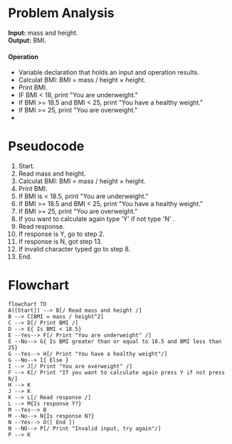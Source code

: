 # Problem Analysis
**Input:** mass and height.   
**Output:** BMI.   
#### Operation  
- Variable declaration that holds an input and operation results.
- Calculat BMI: BMI = mass / height × height.
- Print BMI.
- IF BMI < 18, print "You are underweight."
- If BMI >= 18.5 and BMI < 25, print "You have a healthy weight."
- If BMI >= 25, print "You are overweight."
- 

# Pseudocode  
1. Start.
2. Read mass and height.
3. Calculat BMI: BMI = mass / height × height.
4. Print BMI.
5. If BMI is < 18.5, print "You are underweight."
6. If BMI >= 18.5 and BMI < 25, print "You have a healthy weight."
7. If BMI >= 25, print "You are overweight."
8. If you want to calculate again type 'Y' if not type 'N' .
9. Read response.
10. If response is Y, go to step 2.
11. If response is N, got step 13.
12. If invalid character typed go to step 8.
13. End.

# Flowchart

```mermaid   
flowchart TD   
A([Start]) --> B[/ Read mass and height /]
B --> C[BMI = mass / height^2]
C --> D[/ Print BMI /]
D --> E{ Is BMI < 18.5} 
E --Yes--> F[/ Print "You are underweight" /]
E --No--> G{ Is BMI greater than or equal to 18.5 and BMI less than 25}
G --Yes--> H[/ Print "You have a healthy weight"/]
G --No--> I{ Else }
I --> J[/ Print "You are overweight" /]
F --> K[/ Print "If you want to calculate again press Y if not press N/]
H --> K 
J --> K
K --> L[/ Read response /]
L --> M{Is response Y?}
M --Yes--> B
M --No--> N{Is response N?}
N --Yes--> O([ End ])
N --NO--> P[/ Print "Invalid input, try again"/]
P --> K

 
